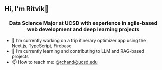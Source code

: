 ## Hi, I'm Ritvik👋

<h3 align="center">Data Science Major at UCSD with experience in agile-based web development and deep learning projects</h3>

- 🔭 I’m currently working on a trip itinerary optimizer app using the Next.js, TypeScript, Firebase
- 🌱 I’m currently learning and contributing to LLM and RAG-based projects
- 📫 How to reach me: @rchand@ucsd.edu

